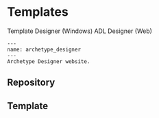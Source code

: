 # Templates


Template Designer (Windows)
ADL Designer (Web)

```{figure} ./figures/archetype_designer.png
---
name: archetype_designer
---
Archetype Designer website.
```

## Repository

## Template


